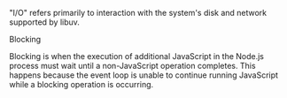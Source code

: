 
"I/O" refers primarily to interaction with the system's disk and network supported by libuv.

Blocking

Blocking is when the execution of additional JavaScript in the Node.js process must wait until a non-JavaScript operation 
completes. This happens because the event loop is unable to continue running JavaScript while a blocking operation 
is occurring.


